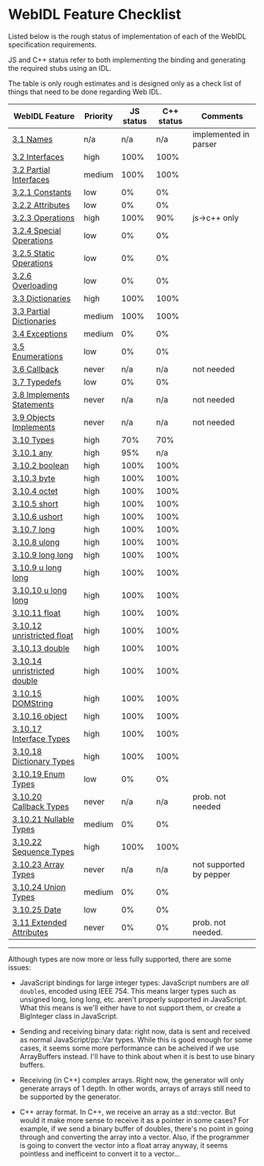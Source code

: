 WebIDL Feature Checklist========================Listed below is the rough status of implementation of each of the WebIDL specification requirements.JS and C++ status refer to both implementing the binding and generating the required stubs using an IDL.The table is only rough estimates and is designed only as a check list of things that need to be done regarding Web IDL.| WebIDL Feature                                       | Priority| JS status| C++ status| Comments               ||------------------------------------------------------|---------|----------|-----------|------------------------|| [3.1 Names](http://goo.gl/Cg8jWx)                    | n/a     | n/a      | n/a       | implemented in parser  || [3.2 Interfaces](http://goo.gl/hu6GdZ)               | high    | 100%     | 100%      |                        || [3.2 Partial Interfaces](http://goo.gl/hu6GdZ)       | medium  | 100%     | 100%      |                        || [3.2.1 Constants](http://goo.gl/EjzIiY)              | low     | 0%       | 0%        |                        || [3.2.2 Attributes](http://goo.gl/fq4MVa)             | low     | 0%       | 0%        |                        || [3.2.3 Operations](http://goo.gl/4ByWMB)             | high    | 100%     | 90%       | js->c++ only           || [3.2.4 Special Operations](http://goo.gl/lI99EN)     | low     | 0%       | 0%        |                        || [3.2.5 Static Operations](http://goo.gl/BHrC9a)      | low     | 0%       | 0%        |                        || [3.2.6 Overloading](http://goo.gl/HwHXl1)            | low     | 0%       | 0%        |                        || [3.3 Dictionaries](http://goo.gl/fAhThJ)             | high    | 100%     | 100%      |                        || [3.3 Partial Dictionaries](http://goo.gl/fAhThJ)     | medium  | 100%     | 100%      |                        || [3.4 Exceptions](http://goo.gl/LOSR3n)               | medium  | 0%       | 0%        |                        || [3.5 Enumerations](http://goo.gl/dF9eOZ)             | low     | 0%       | 0%        |                        || [3.6 Callback](http://goo.gl/t5cr8T)                 | never   | n/a      | n/a       | not needed             || [3.7 Typedefs](http://goo.gl/lnhPt5)                 | low     | 0%       | 0%        |                        || [3.8 Implements Statements](http://goo.gl/3SSVog)    | never   | n/a      | n/a       | not needed             || [3.9 Objects Implements](http://goo.gl/5vh1xP)       | never   | n/a      | n/a       | not needed             || [3.10 Types](http://goo.gl/YA4QJY)                   | high    | 70%      | 70%       |                        || [3.10.1 any](http://goo.gl/vFZ0k3)                   | high    | 95%      | n/a       |                        || [3.10.2 boolean](http://goo.gl/FBVNGh)               | high    | 100%     | 100%      |                        || [3.10.3 byte](http://goo.gl/P2xo4n)                  | high    | 100%     | 100%      |                        || [3.10.4 octet](http://goo.gl/rqrojv)                 | high    | 100%     | 100%      |                        || [3.10.5 short](http://goo.gl/zj0hbv)                 | high    | 100%     | 100%      |                        || [3.10.6 ushort](http://goo.gl/KCuypx)                | high    | 100%     | 100%      |                        || [3.10.7 long](http://goo.gl/UtrVVe)                  | high    | 100%     | 100%      |                        || [3.10.8 ulong](http://goo.gl/Kz0lel)                 | high    | 100%     | 100%      |                        || [3.10.9 long long](http://goo.gl/WkzOkR)             | high    | 100%     | 100%      |                        || [3.10.9 u long long](http://goo.gl/zRPb0U)           | high    | 100%     | 100%      |                        || [3.10.10 u long long](http://goo.gl/zRPb0U)          | high    | 100%     | 100%      |                        || [3.10.11 float](http://goo.gl/ugt561)                | high    | 100%     | 100%      |                        || [3.10.12 unristricted float](http://goo.gl/j503hl)   | high    | 100%     | 100%      |                        || [3.10.13 double](http://goo.gl/QiSPTq)               | high    | 100%     | 100%      |                        || [3.10.14 unristricted double](http://goo.gl/a2jypY)  | high    | 100%     | 100%      |                        || [3.10.15 DOMString](http://goo.gl/uBvZql)            | high    | 100%     | 100%      |                        || [3.10.16 object](http://goo.gl/REK3go)               | high    | 100%     | 100%      |                        || [3.10.17 Interface Types](http://goo.gl/ONc30p)      | high    | 100%     | 100%      |                        || [3.10.18 Dictionary Types](http://goo.gl/IQ2VDM)     | high    | 100%     | 100%      |                        || [3.10.19 Enum Types](http://goo.gl/r3b24H)           | low     | 0%       | 0%        |                        || [3.10.20 Callback Types](http://goo.gl/rhRILO)       | never   | n/a      | n/a       | prob. not needed       || [3.10.21 Nullable Types](http://goo.gl/9kWFo1)       | medium  | 0%       | 0%        |                        || [3.10.22 Sequence Types](http://goo.gl/IRvKso)       | high    | 100%     | 100%      |                        || [3.10.23 Array Types](http://goo.gl/5wP6ZZ)          | never   | n/a      | n/a       | not supported by pepper|| [3.10.24 Union Types](http://goo.gl/gs1maK)          | medium  | 0%       | 0%        |                        || [3.10.25 Date](http://goo.gl/Ki5xDY)                 | low     | 0%       | 0%        |                        || [3.11 Extended Attributes](http://goo.gl/Q4mwya)     | never   | 0%       | 0%        | prob. not needed.      |------------------------------------------------------------------------------------------------------------------Although types are now more or less fully supported, there are some issues:- JavaScript bindings for large integer types: JavaScript numbers are *all* ```double```s, encoded using IEEE 754. This means larger types such as unsigned long, long long, etc. aren't properly supported in JavaScript. What this means is we'll either have to not support them, or create a BigInteger class in JavaScript.- Sending and receiving binary data: right now, data is sent and received as normal JavaScript/pp::Var types. While this is good enough for some cases, it seems some more performance can be acheived if we use ArrayBuffers instead. I'll have to think about when it is best to use binary buffers.- Receiving (in C++) complex arrays. Right now, the generator will only generate arrays of 1 depth. In other words, arrays of arrays still need to be supported by the generator.- C++ array format. In C++, we receive an array as a std::vector. But would it make more sense to receive it as a pointer in some cases? For example, if we send a binary buffer of doubles, there's no point in going through and converting the array into a vector. Also, if the programmer is going to convert the vector into a float array anyway, it seems pointless and inefficeint to convert it to a vector...